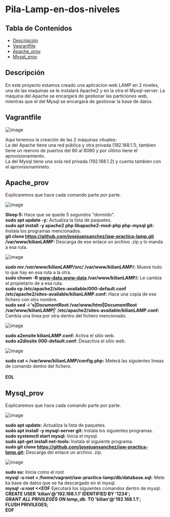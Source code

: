 # Pila-Lamp-en-dos-niveles

## Tabla de Contenidos
- [Descripción](#descripción)
- [Vagrantfile](#vagrantfile)
- [Apache_prov](#apache)
- [Mysql_prov](#mysql)

## Descripción
En este proyecto estamos creado una aplicacion web LAMP en 2 niveles, una de las maquinas se le instalará Apache2 y en la otra el Mysql-server.
La máquina del Apache se encargará de gestionar las particiones web, mientras que el del Mysql se encargará de gestionar la base de datos.

## Vagrantfile
![image](https://github.com/user-attachments/assets/083ae84c-4b71-4c12-ad26-88f59cbf59de)

Aquí tenemos la creación de las 2 máquinas vituales:  
La del Apache tiene una red pública y otra privada (192.168.1.1), tambien tiene un reenvio de puertos del 80 al 8080 y por último tiene el aprovisionamiento.  
La del Mysql tiene una sola red privada (192.168.1.2) y cuenta tambien con el aprovisionamineto.  

## Apache_prov
Explicaremos que hace cada comando parte por parte.

![image](https://github.com/user-attachments/assets/d7f927dd-7d65-4488-9c65-1b815252aa00)

**Sleep 5:** Hace que se quede 5 segundos "dormido".  
**sudo apt update -y:** Actualiza la lista de paquetes.  
**sudo apt install -y apache2 php libapache2-mod-php php-mysql git:** Instala los programas mencionados.  
**git clone https://github.com/josejuansanchez/iaw-practica-lamp.git /var/www/kilianLAMP:** Descarga de ese enlace un archivo .zip y lo manda a esa ruta.  

![image](https://github.com/user-attachments/assets/da9749f7-0789-4725-a61f-907684947d32)

***sudo mv /var/www/kilianLAMP/src/* /var/www/kilianLAMP/:** Mueve todo lo que hay en esa ruta a la otra.  
**sudo chown -R www-data.www-data /var/www/kilianLAMP/:** Le cambia el propietario de a esa ruta.  
**sudo cp /etc/apache2/sites-available/000-default.conf /etc/apache2/sites-available/kilianLAMP.conf:** Hace una copia de ese fichero con otro nombre.  
**sudo sed -i 's|DocumentRoot /var/www/html|DocumentRoot /var/www/kilianLAMP|' /etc/apache2/sites-available/kilianLAMP.conf:** Cambia una linea por otra dentro del fichero mencionado.  

![image](https://github.com/user-attachments/assets/bd58912c-98ef-4e68-bba6-28adf92bbeb2)

**sudo a2ensite kilianLAMP.conf:** Activa el sitio web.  
**sudo a2dissite 000-default.conf:** Desactiva el sitio web.  

![image](https://github.com/user-attachments/assets/9716f8a9-a205-4d0a-b785-24c899740780)

**sudo cat <<EOL > /var/www/kilianLAMP/config.php:** Meterá las siguientes lineas de comando dentro del fichero.  
**<?php  
define('DB_HOST', '192.168.1.2');  
define('DB_NAME', 'lamp_db');  
define('DB_USER', 'kilian');  
define('DB_PASSWORD', '1234');  
\$mysqli = mysqli_connect(DB_HOST, DB_USER, DB_PASSWORD, DB_NAME);  
?>**  
**EOL**  
  
## Mysql_prov
Explicaremos que hace cada comando parte por parte.  

![image](https://github.com/user-attachments/assets/dcc55844-ef46-4ee4-8c4d-8691fc8bf9c3)

**sudo apt update:** Actualiza la lista de paquetes.  
**sudo apt install -y mysql-server git:** Instala los siguientes programas.  
**sudo systemctl start mysql:** Inicia el mysql.  
**sudo apt-get install net-tools:** Instala el siguiente programa.  
**sudo git clone https://github.com/josejuansanchez/iaw-practica-lamp.git:** Descarga del enlace un archivo .zip.  

![image](https://github.com/user-attachments/assets/87d7ca58-ea86-4fc3-92f2-5c61f0350861)

**sudo su:** Inicia como el root  
**mysql -u root < /home/vagrant/iaw-practica-lamp/db/database.sql:** Mete ka base de datos que se ha descargado en el mysql.  
**mysql -u root <<EOF** Ejecutará los siguientes comandos dentro de mysql.  
**CREATE USER 'kilian'@'192.168.1.1' IDENTIFIED BY '1234';**  
***GRANT ALL PRIVILEGES ON lamp_db.* TO 'kilian'@'192.168.1.1';**  
**FLUSH PRIVILEGES;**  
**EOF**  


